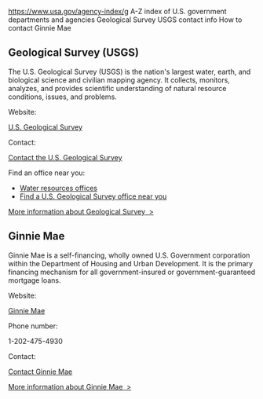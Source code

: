 

https://www.usa.gov/agency-index/g
A-Z index of U.S. government departments and agencies
Geological Survey USGS contact info
How to contact Ginnie Mae

Geological Survey (USGS)
------------------------

The U.S. Geological Survey (USGS) is the nation's largest water, earth, and biological science and civilian mapping agency. It collects, monitors, analyzes, and provides scientific understanding of natural resource conditions, issues, and problems.

Website:

[U.S. Geological Survey](https://www.usgs.gov/)

Contact:

[Contact the U.S. Geological Survey](https://answers.usgs.gov/)

Find an office near you:

* [Water resources offices](https://www.usgs.gov/mission-areas/water-resources/about/)
* [Find a U.S. Geological Survey office near you](https://www.usgs.gov/connect/locations)

[More information about Geological Survey  >](https://www.usa.gov/agencies/u-s-geological-survey)

Ginnie Mae
----------

Ginnie Mae is a self-financing, wholly owned U.S. Government corporation within the Department of Housing and Urban Development. It is the primary financing mechanism for all government-insured or government-guaranteed mortgage loans.

Website:

[Ginnie Mae](https://www.ginniemae.gov/pages/default.aspx)

Phone number:

1-202-475-4930

Contact:

[Contact Ginnie Mae](https://www.ginniemae.gov/Pages/contact_information.aspx)

[More information about Ginnie Mae  >](https://www.usa.gov/agencies/ginnie-mae)
